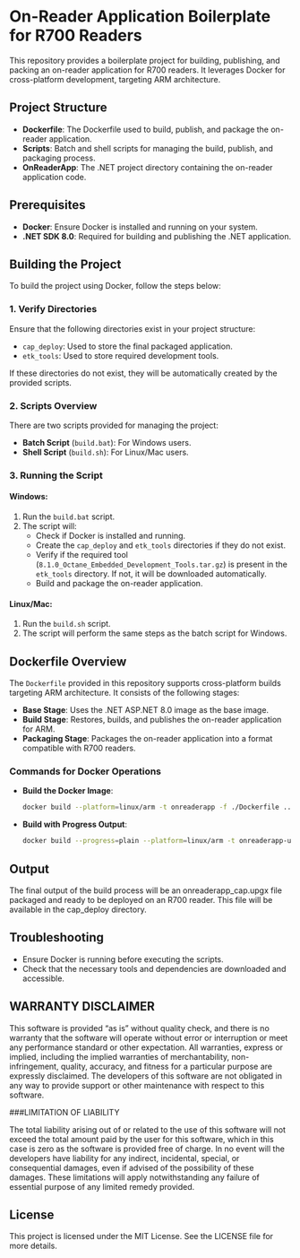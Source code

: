 ﻿# On-Reader Application Boilerplate for R700 Readers

This repository provides a boilerplate project for building, publishing, and packing an on-reader application for R700 readers. It leverages Docker for cross-platform development, targeting ARM architecture.

## Project Structure

- **Dockerfile**: The Dockerfile used to build, publish, and package the on-reader application.
- **Scripts**: Batch and shell scripts for managing the build, publish, and packaging process.
- **OnReaderApp**: The .NET project directory containing the on-reader application code.

## Prerequisites

- **Docker**: Ensure Docker is installed and running on your system.
- **.NET SDK 8.0**: Required for building and publishing the .NET application.

## Building the Project

To build the project using Docker, follow the steps below:

### 1. Verify Directories

Ensure that the following directories exist in your project structure:

- `cap_deploy`: Used to store the final packaged application.
- `etk_tools`: Used to store required development tools.

If these directories do not exist, they will be automatically created by the provided scripts.

### 2. Scripts Overview

There are two scripts provided for managing the project:

- **Batch Script** (`build.bat`): For Windows users.
- **Shell Script** (`build.sh`): For Linux/Mac users.

### 3. Running the Script

#### Windows:

1. Run the `build.bat` script.
2. The script will:
   - Check if Docker is installed and running.
   - Create the `cap_deploy` and `etk_tools` directories if they do not exist.
   - Verify if the required tool (`8.1.0_Octane_Embedded_Development_Tools.tar.gz`) is present in the `etk_tools` directory. If not, it will be downloaded automatically.
   - Build and package the on-reader application.

#### Linux/Mac:

1. Run the `build.sh` script.
2. The script will perform the same steps as the batch script for Windows.

## Dockerfile Overview

The `Dockerfile` provided in this repository supports cross-platform builds targeting ARM architecture. It consists of the following stages:

- **Base Stage**: Uses the .NET ASP.NET 8.0 image as the base image.
- **Build Stage**: Restores, builds, and publishes the on-reader application for ARM.
- **Packaging Stage**: Packages the on-reader application into a format compatible with R700 readers.

### Commands for Docker Operations

- **Build the Docker Image**:
  ```bash
  docker build --platform=linux/arm -t onreaderapp -f ./Dockerfile ../
  ```

- **Build with Progress Output**:
  ```bash
  docker build --progress=plain --platform=linux/arm -t onreaderapp-upgx -f ./Dockerfile ../
  ```

## Output

The final output of the build process will be an onreaderapp_cap.upgx file packaged and ready to be deployed on an R700 reader. This file will be available in the cap_deploy directory.

## Troubleshooting

- Ensure Docker is running before executing the scripts.
- Check that the necessary tools and dependencies are downloaded and accessible.

## WARRANTY DISCLAIMER

This software is provided “as is” without quality check, and there is no warranty that the software will operate without error or interruption or meet any performance standard or other expectation. All warranties, express or implied, including the implied warranties of merchantability, non-infringement, quality, accuracy, and fitness for a particular purpose are expressly disclaimed. The developers of this software are not obligated in any way to provide support or other maintenance with respect to this software.

###LIMITATION OF LIABILITY

The total liability arising out of or related to the use of this software will not exceed the total amount paid by the user for this software, which in this case is zero as the software is provided free of charge. In no event will the developers have liability for any indirect, incidental, special, or consequential damages, even if advised of the possibility of these damages. These limitations will apply notwithstanding any failure of essential purpose of any limited remedy provided.

## License
This project is licensed under the MIT License. See the LICENSE file for more details.
